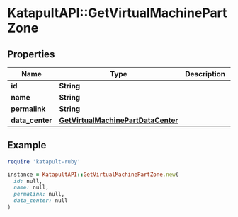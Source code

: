 # KatapultAPI::GetVirtualMachinePartZone

## Properties

| Name | Type | Description | Notes |
| ---- | ---- | ----------- | ----- |
| **id** | **String** |  | [optional] |
| **name** | **String** |  | [optional] |
| **permalink** | **String** |  | [optional] |
| **data_center** | [**GetVirtualMachinePartDataCenter**](GetVirtualMachinePartDataCenter.md) |  | [optional] |

## Example

```ruby
require 'katapult-ruby'

instance = KatapultAPI::GetVirtualMachinePartZone.new(
  id: null,
  name: null,
  permalink: null,
  data_center: null
)
```

